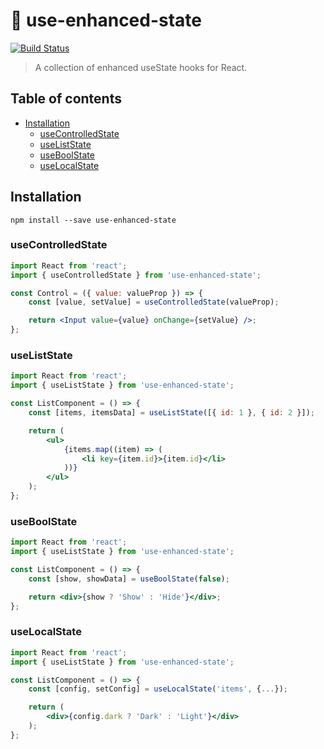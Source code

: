 # 🔄 use-enhanced-state

[![Build Status](https://travis-ci.org/ItsJonQ/use-enhanced-state.svg?branch=master)](https://travis-ci.org/ItsJonQ/use-enhanced-state)

> A collection of enhanced useState hooks for React.

## Table of contents

<!-- START doctoc generated TOC please keep comment here to allow auto update -->
<!-- DON'T EDIT THIS SECTION, INSTEAD RE-RUN doctoc TO UPDATE -->

-   [Installation](#installation)
    -   [useControlledState](#usecontrolledstate)
    -   [useListState](#useliststate)
    -   [useBoolState](#useboolstate)
    -   [useLocalState](#uselocalstate)

<!-- END doctoc generated TOC please keep comment here to allow auto update -->

## Installation

```
npm install --save use-enhanced-state
```

### useControlledState

```jsx
import React from 'react';
import { useControlledState } from 'use-enhanced-state';

const Control = ({ value: valueProp }) => {
	const [value, setValue] = useControlledState(valueProp);

	return <Input value={value} onChange={setValue} />;
};
```

### useListState

```jsx
import React from 'react';
import { useListState } from 'use-enhanced-state';

const ListComponent = () => {
	const [items, itemsData] = useListState([{ id: 1 }, { id: 2 }]);

	return (
		<ul>
			{items.map((item) => (
				<li key={item.id}>{item.id}</li>
			))}
		</ul>
	);
};
```

### useBoolState

```jsx
import React from 'react';
import { useListState } from 'use-enhanced-state';

const ListComponent = () => {
	const [show, showData] = useBoolState(false);

	return <div>{show ? 'Show' : 'Hide'}</div>;
};
```

### useLocalState

```jsx
import React from 'react';
import { useListState } from 'use-enhanced-state';

const ListComponent = () => {
	const [config, setConfig] = useLocalState('items', {...});

	return (
		<div>{config.dark ? 'Dark' : 'Light'}</div>
	);
};
```
